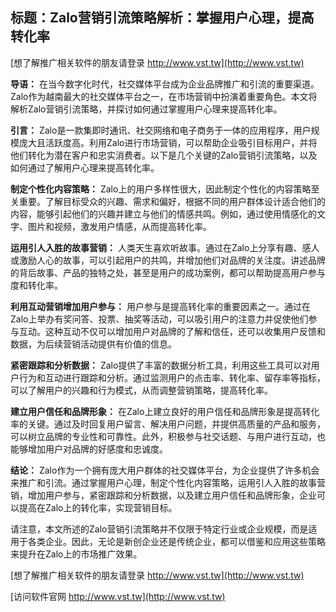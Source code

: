 ## **标题：Zalo营销引流策略解析：掌握用户心理，提高转化率**

[想了解推广相关软件的朋友请登录 http://www.vst.tw](http://www.vst.tw)

**导语：**
在当今数字化时代，社交媒体平台成为企业品牌推广和引流的重要渠道。Zalo作为越南最大的社交媒体平台之一，在市场营销中扮演着重要角色。本文将解析Zalo营销引流策略，并探讨如何通过掌握用户心理来提高转化率。

**引言：**
Zalo是一款集即时通讯、社交网络和电子商务于一体的应用程序，用户规模庞大且活跃度高。利用Zalo进行市场营销，可以帮助企业吸引目标用户，并将他们转化为潜在客户和忠实消费者。以下是几个关键的Zalo营销引流策略，以及如何通过了解用户心理来提高转化率。

**制定个性化内容策略：**
Zalo上的用户多样性很大，因此制定个性化的内容策略至关重要。了解目标受众的兴趣、需求和偏好，根据不同的用户群体设计适合他们的内容，能够引起他们的兴趣并建立与他们的情感共鸣。例如，通过使用情感化的文字、图片和视频，激发用户情感，从而提高转化率。

**运用引人入胜的故事营销：**
人类天生喜欢听故事。通过在Zalo上分享有趣、感人或激励人心的故事，可以引起用户的共鸣，并增加他们对品牌的关注度。讲述品牌的背后故事、产品的独特之处，甚至是用户的成功案例，都可以帮助提高用户参与度和转化率。

**利用互动营销增加用户参与：**
用户参与是提高转化率的重要因素之一。通过在Zalo上举办有奖问答、投票、抽奖等活动，可以吸引用户的注意力并促使他们参与互动。这种互动不仅可以增加用户对品牌的了解和信任，还可以收集用户反馈和数据，为后续营销活动提供有价值的信息。

**紧密跟踪和分析数据：**
Zalo提供了丰富的数据分析工具，利用这些工具可以对用户行为和互动进行跟踪和分析。通过监测用户的点击率、转化率、留存率等指标，可以了解用户的兴趣和行为模式，从而调整营销策略，提高转化率。

**建立用户信任和品牌形象：**
在Zalo上建立良好的用户信任和品牌形象是提高转化率的关键。通过及时回复用户留言、解决用户问题，并提供高质量的产品和服务，可以树立品牌的专业性和可靠性。此外，积极参与社交话题、与用户进行互动，也能够增加用户对品牌的好感度和忠诚度。

**结论：**
Zalo作为一个拥有庞大用户群体的社交媒体平台，为企业提供了许多机会来推广和引流。通过掌握用户心理，制定个性化内容策略，运用引人入胜的故事营销，增加用户参与，紧密跟踪和分析数据，以及建立用户信任和品牌形象，企业可以提高在Zalo上的转化率，实现营销目标。

请注意，本文所述的Zalo营销引流策略并不仅限于特定行业或企业规模，而是适用于各类企业。因此，无论是新创企业还是传统企业，都可以借鉴和应用这些策略来提升在Zalo上的市场推广效果。

[想了解推广相关软件的朋友请登录 http://www.vst.tw](http://www.vst.tw)


[访问软件官网 http://www.vst.tw](http://www.vst.tw)
